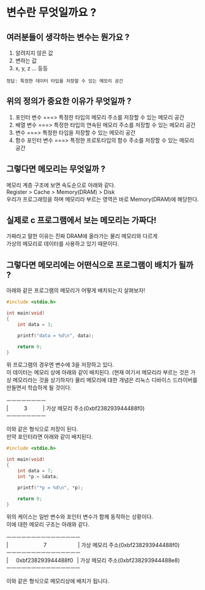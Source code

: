 # 변수란 무엇일까요 ?

## 여러분들이 생각하는 변수는 뭔가요 ?

1. 알려지지 않은 값  
2. 변하는 값  
3. x, y, z ... 등등  

```make
정답: 특정한 데이터 타입을 저장할 수 있는 메모리 공간
```

## 위의 정의가 중요한 이유가 무엇일까 ?

1. 포인터 변수 ===> 특정한 타입의 메모리 주소를 저장할 수 있는 메모리 공간   
2. 배열 변수 ===> 특정한 타입의 연속된 메모리 주소를 저장할 수 있는 메모리 공간  
3. 변수 ===> 특정한 타입을 저장할 수 있는 메모리 공간  
4. 함수 포인터 변수 ===> 특정한 프로토타입의 함수 주소를 저장할 수 있는 메모리 공간  

## 그렇다면 메모리는 무엇일까 ?

메모리 계층 구조에 보면 속도순으로 아래와 같다.  
Register > Cache > Memory(DRAM) > Disk  
우리가 프로그래밍을 하며 메모리라 부르는 영역은 바로 Memory(DRAM)에 해당한다.  

## 실제로 c 프로그램에서 보는 메모리는 가짜다!

가짜라고 말한 이유는 진짜 DRAM에 올라가는 물리 메모리와 다르게  
가상의 메모리로 데이터를 사용하고 있기 때문이다.  

## 그렇다면 메모리에는 어떤식으로 프로그램이 배치가 될까 ?

아래와 같은 프로그램의 메모리가 어떻게 배치되는지 살펴보자!  

```c
#include <stdio.h>

int main(void)
{
	int data = 3;

	printf("data = %d\n", data);

	return 0;
}
```

위 프로그램의 경우엔 변수에 3을 저장하고 있다.  
이 데이터는 메모리 상에 아래와 같이 배치된다.
(현재 여기서 메모리라 부르는 것은 가상 메모리라는 것을 상기하자!)
물리 메모리에 대한 개념은 리눅스 디바이스 드라이버를 만들면서 학습하게 될 것이다.  

ㅡㅡㅡㅡㅡㅡㅡㅡ  
|⠀⠀⠀⠀3⠀⠀⠀⠀| 가상 메모리 주소(0xbf238293944488f0)  
ㅡㅡㅡㅡㅡㅡㅡㅡ  

이와 같은 형식으로 저장이 된다.  
만약 포인터라면 아래와 같이 배치된다.  

```c
#include <stdio.h>

int main(void)
{
	int data = 7;
	int *p = &data;

	printf("*p = %d\n", *p);

	return 0;
}
```

위의 케이스는 일반 변수와 포인터 변수가 함께 동작하는 상황이다.  
이에 대한 메모리 구조는 아래와 같다.  

ㅡㅡㅡㅡㅡㅡㅡㅡㅡㅡㅡㅡㅡㅡㅡ  
|⠀⠀⠀⠀⠀⠀⠀⠀⠀7⠀⠀⠀⠀⠀⠀⠀⠀| 가상 메모리 주소(0xbf238293944488f0)  
ㅡㅡㅡㅡㅡㅡㅡㅡㅡㅡㅡㅡㅡㅡㅡ  
|⠀⠀0xbf238293944488f0⠀| 가상 메모리 주소(0xbf238293944488e8)  
ㅡㅡㅡㅡㅡㅡㅡㅡㅡㅡㅡㅡㅡㅡㅡ  

이와 같은 형식으로 메모리상에 배치가 됩니다.  
